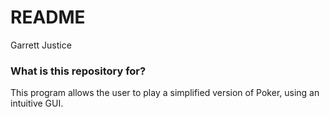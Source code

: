 # README #

Garrett Justice

### What is this repository for? ###

This program allows the user to play a simplified version of Poker, using an intuitive GUI.
